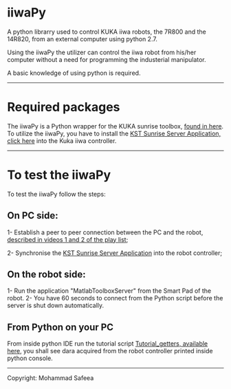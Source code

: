 

# iiwaPy

A python librarry used to control KUKA iiwa robots, the 7R800 and the 14R820, from an external computer using python 2.7.

Using the iiwaPy the utilizer can control the iiwa robot from his/her computer without a need for programming  the industerial manipulator.

A basic knowledge of using python is required.


--------------------------------------

# Required packages

The iiwaPy is a Python wrapper for the KUKA sunrise toolbox, [found in here](https://github.com/Modi1987/KST-Kuka-Sunrise-Toolbox).
To utilize the iiwaPy, you have to install the [KST Sunrise Server Application, click here](https://github.com/Modi1987/KST-Kuka-Sunrise-Toolbox/tree/master/KUKA_Sunrise_server_source_code) into the Kuka iiwa controller.


--------------------------------------

# To test the iiwaPy

To test the iiwaPy follow the steps:

## On PC side:
1- Establish a peer to peer connection between the PC and the robot, [described in videos 1 and 2 of the play list](https://www.youtube.com/playlist?list=PLz558OYgHuZd-Gc2-OryITKEXefAmrvae);

2- Synchronise the [KST Sunrise Server Application](https://github.com/Modi1987/KST-Kuka-Sunrise-Toolbox/tree/master/KUKA_Sunrise_server_source_code) into the robot controller;

## On the robot side:
1- Run the application "MatlabToolboxServer" from the Smart Pad of the robot.
2- You have 60 seconds to connect from the Python script before the server is shut down automatically.

## From Python on your PC
From inside python IDE run the tutorial script [Tutorial_getters, available here](https://github.com/Modi1987/iiwaPy/python_client/Tutorial_getters.py), you shall see dara acquired from the robot controller printed inside python console.

--------------------------------------

Copyright: Mohammad Safeea

